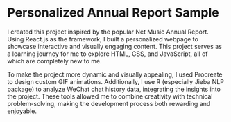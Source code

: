 # Personalized Annual Report Sample

I created this project inspired by the popular Net Music Annual Report. Using React.js as the framework, I built a personalized webpage to showcase interactive and visually engaging content. This project serves as a learning journey for me to explore HTML, CSS, and JavaScript, all of which are completely new to me.

To make the project more dynamic and visually appealing, I used Procreate to design custom GIF animations. Additionally, I use R (especially Jieba NLP package) to analyze WeChat chat history data, integrating the insights into the project. These tools allowed me to combine creativity with technical problem-solving, making the development process both rewarding and enjoyable.   
